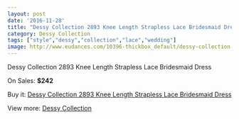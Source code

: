 ```yaml
---
layout: post
date: '2016-11-28'
title: "Dessy Collection 2893 Knee Length Strapless Lace Bridesmaid Dress"
category: Dessy Collection
tags: ["style","dessy","collection","lace","wedding"]
image: http://www.eudances.com/10396-thickbox_default/dessy-collection-2893-knee-length-strapless-lace-bridesmaid-dress.jpg
---
```

Dessy Collection 2893 Knee Length Strapless Lace Bridesmaid Dress

On Sales: **$242**
<a href="https://www.eudances.com/en/dessy-collection/3386-dessy-collection-2893-knee-length-strapless-lace-bridesmaid-dress.html"><amp-img layout="responsive" width="600" height="600" src="//www.eudances.com/10396-thickbox_default/dessy-collection-2893-knee-length-strapless-lace-bridesmaid-dress.jpg" alt="Dessy Collection 2893 Knee Length Strapless Lace Bridesmaid Dress 0" /></a>
<a href="https://www.eudances.com/en/dessy-collection/3386-dessy-collection-2893-knee-length-strapless-lace-bridesmaid-dress.html"><amp-img layout="responsive" width="600" height="600" src="//www.eudances.com/10397-thickbox_default/dessy-collection-2893-knee-length-strapless-lace-bridesmaid-dress.jpg" alt="Dessy Collection 2893 Knee Length Strapless Lace Bridesmaid Dress 1" /></a>
<a href="https://www.eudances.com/en/dessy-collection/3386-dessy-collection-2893-knee-length-strapless-lace-bridesmaid-dress.html"><amp-img layout="responsive" width="600" height="600" src="//www.eudances.com/10398-thickbox_default/dessy-collection-2893-knee-length-strapless-lace-bridesmaid-dress.jpg" alt="Dessy Collection 2893 Knee Length Strapless Lace Bridesmaid Dress 2" /></a>
<a href="https://www.eudances.com/en/dessy-collection/3386-dessy-collection-2893-knee-length-strapless-lace-bridesmaid-dress.html"><amp-img layout="responsive" width="600" height="600" src="//www.eudances.com/10399-thickbox_default/dessy-collection-2893-knee-length-strapless-lace-bridesmaid-dress.jpg" alt="Dessy Collection 2893 Knee Length Strapless Lace Bridesmaid Dress 3" /></a>

Buy it: [Dessy Collection 2893 Knee Length Strapless Lace Bridesmaid Dress](https://www.eudances.com/en/dessy-collection/3386-dessy-collection-2893-knee-length-strapless-lace-bridesmaid-dress.html "Dessy Collection 2893 Knee Length Strapless Lace Bridesmaid Dress")

View more: [Dessy Collection](https://www.eudances.com/en/60-Dessy-Collection "Dessy Collection")